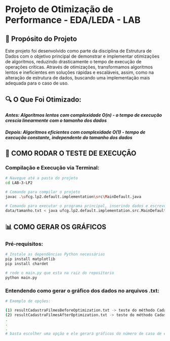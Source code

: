 # Projeto de Otimização de Performance - EDA/LEDA - LAB
## 🎯 Propósito do Projeto
Este projeto foi desenvolvido como parte da disciplina de Estrutura de Dados com o objetivo principal de demonstrar e implementar otimizações de algoritmos, reduzindo drasticamente o tempo de execução de operações críticas. Através de otimizações, transformamos algoritmos lentos e ineficientes em soluções rápidas e escaláveis, assim, como na alteração de estrutura de dados, buscando uma implementação mais adequada para o caso de uso.
## 🔍 O Que Foi Otimizado:

#### *Antes: Algoritmos lentos com complexidade O(n) - o tempo de execução crescia linearmente com o tamanho dos dados*
#### *Depois: Algoritmos eficientes com complexidade O(1) - tempo de execução constante, independente do tamanho dos dados*

## 🧪 COMO RODAR O TESTE DE EXECUÇÃO

### Compilação e Execução via Terminal:

```bash
# Navegue até a pasta do projeto
cd LAB-3-LP2

# Comando para compilar o projeto
javac .\ufcg.lp2.default.implementation\src\MainDefault.java

# Comando para executar o programa principal, inserindo dados e escrevendo o processamento no arquivo .txt 
data/tamanho.txt < java ufcg.lp2.default.implementation.src.MainDefault > results/cadastra_filmes_default.txt

````

## 📊 COMO GERAR OS GRÁFICOS

### Pré-requisitos:
```bash
# Instale as dependências Python necessárias
pip install matplotlib
pip install chardet

# rode o main.py que esta na raiz do reposítorio
python main.py
````

### Entendendo como gerar o gráfico dos dados no arquivos .txt:

````bash
# Exemplo de opções:

(1) resultCadastraFilmesBeforeOptimization.txt -> teste do méthodo Cadastra Filme antes da otimização {O(n)}
(2) resultCadastraFilmesAfterOptimization.txt -> teste do méthodo Cadastra Filme depois da otimização {O(1)}
.
.
.
# basta escolher uma opção e ele gerará gráficos do número de caso de entrada de dados e seus tempos de execução
````



